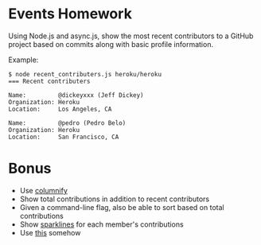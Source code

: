 Events Homework
===============

Using Node.js and async.js, show the most recent contributors to a GitHub
project based on commits along with basic profile information.

Example:

```
$ node recent_contributers.js heroku/heroku
=== Recent contributers

Name:         @dickeyxxx (Jeff Dickey)
Organization: Heroku
Location:     Los Angeles, CA

Name:         @pedro (Pedro Belo)
Organization: Heroku
Location:     San Francisco, CA

```

Bonus
=====

* Use [columnify](https://www.npmjs.com/package/columnify)
* Show total contributions in addition to recent contributors
* Given a command-line flag, also be able to sort based on total contributions
* Show [sparklines](https://www.npmjs.com/package/sparkline) for each member's contributions
* Use [this](https://github.com/chjj/blessed) somehow
